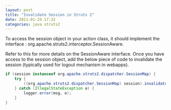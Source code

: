 ```yaml
---
layout: post
title: "Invalidate Session in Struts 2"
date: 2011-01-25 17:32
categories: java struts2
---
```


To access the session object in your action class, it should implement the interface : org.apache.struts2.interceptor.SessionAware.

Refer to this for more details on the SessionAware interface.
Once you have access to the session object, add the below piece of code to invalidate the session (typically used for logout mechanism in webapps).

``` java
if (session instanceof org.apache.struts2.dispatcher.SessionMap) {
    try {
        ((org.apache.struts2.dispatcher.SessionMap) session).invalidate();
    } catch (IllegalStateException e) {
        logger.error(msg, e);
    }
}
```
